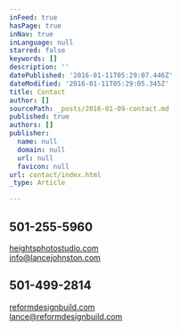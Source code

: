 ```yaml
---
inFeed: true
hasPage: true
inNav: true
inLanguage: null
starred: false
keywords: []
description: ''
datePublished: '2016-01-11T05:29:07.446Z'
dateModified: '2016-01-11T05:29:05.345Z'
title: Contact
author: []
sourcePath: _posts/2016-01-09-contact.md
published: true
authors: []
publisher:
  name: null
  domain: null
  url: null
  favicon: null
url: contact/index.html
_type: Article

---
```

## 501-255-5960

[heightsphotostudio.com][0]  
info@lancejohnston.com

## 501-499-2814

[reformdesignbuild.com][1]  
lance@reformdesignbuild.com

[0]: https://thegrid.ai/lance-johnston-photographer/
[1]: https://thegrid.ai/reform-design-build/